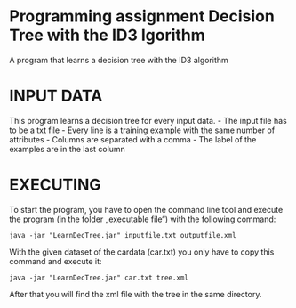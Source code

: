 # Programming assignment Decision Tree with the ID3 lgorithm
A program that learns a decision tree with the ID3 algorithm

# INPUT DATA

This program learns a decision tree for every input data.
	- The input file has to be a txt file
	- Every line is a training example with the same number of attributes
	- Columns are separated with a comma
	- The label of the examples are in the last column

# EXECUTING

To start the program, you have to open the command line tool and execute the program (in the folder „executable file“) with the following command:

	java -jar "LearnDecTree.jar" inputfile.txt outputfile.xml

With the given dataset of the cardata (car.txt) you only have to copy this command and execute it:

	java -jar "LearnDecTree.jar" car.txt tree.xml

After that you will find the xml file with the tree in the same directory.
